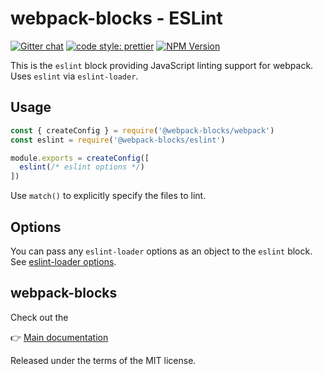 # webpack-blocks - ESLint

[![Gitter chat](https://badges.gitter.im/webpack-blocks.svg)](https://gitter.im/webpack-blocks)
[![code style: prettier](https://img.shields.io/badge/code_style-prettier-ff69b4.svg?style=flat-square)](https://github.com/prettier/prettier)
[![NPM Version](https://img.shields.io/npm/v/@webpack-blocks/eslint.svg)](https://www.npmjs.com/package/@webpack-blocks/eslint)

This is the `eslint` block providing JavaScript linting support for webpack. Uses `eslint` via `eslint-loader`.


## Usage

```js
const { createConfig } = require('@webpack-blocks/webpack')
const eslint = require('@webpack-blocks/eslint')

module.exports = createConfig([
  eslint(/* eslint options */)
])
```

Use `match()` to explicitly specify the files to lint.


## Options

You can pass any `eslint-loader` options as an object to the `eslint` block. See [eslint-loader options](https://github.com/webpack-contrib/eslint-loader#options).


## webpack-blocks

Check out the

👉 [Main documentation](https://github.com/andywer/webpack-blocks)

Released under the terms of the MIT license.
